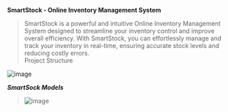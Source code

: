 **SmartStock - Online Inventory Management System**
 > SmartStock is a powerful and intuitive Online Inventory Management System designed to streamline your inventory control and improve overall efficiency. With SmartStock, you can effortlessly manage and track your inventory in real-time, ensuring accurate stock levels and reducing costly errors.   
Project Structure

 ![image](https://github.com/Shoukat-bahri-malik/SmartStock/assets/18510286/4a4e4ea4-4b0e-46c0-8524-c41f72624c3d)

 
_**SmartSock Models**_
> ![image](https://github.com/Shoukat-bahri-malik/SmartStock/assets/18510286/105ca3b3-b0a2-478d-a1ce-0a91967b0c55)
